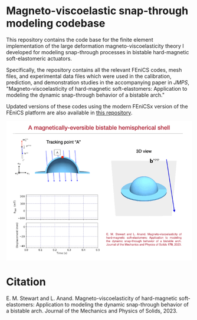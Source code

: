 # Magneto-viscoelastic snap-through modeling codebase

This repository contains the code base for the finite element implementation of the large deformation magneto-viscoelasticity theory I developed for modeling snap-through processes in bistable hard-magnetic soft-elastomeric actuators.

Specifically, the repository contains all the relevant FEniCS codes, mesh files, and experimental data files which were used in the calibration, prediction, and demonstration studies in the accompanying paper in _JMPS_, "Magneto-viscoelasticity of hard-magnetic soft-elastomers: Application to modeling the dynamic snap-through behavior of a bistable arch."

Updated versions of these codes using the modern FEniCSx version of the FEniCS platform are also available in [this repository](https://github.com/ericstewart36/hardmagnetics_fenicsx).

![](https://github.com/ericstewart36/hardmagnetics/blob/main/example_animation.gif)

# Citation
E. M. Stewart and L. Anand. Magneto-viscoelasticity of hard-magnetic soft-elastomers: Application to modeling the dynamic snap-through behavior of a bistable arch. Journal of the Mechanics and Physics of Solids, 2023.
